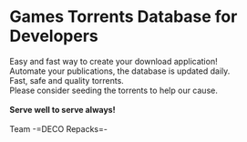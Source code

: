 # Games Torrents Database for Developers
Easy and fast way to create your download application!
<br>
Automate your publications, the database is updated daily.
<br>
Fast, safe and quality torrents.
<br>
Please consider seeding the torrents to help our cause.
<br><br>
<b>Serve well to serve always!</b>
<br><br>
Team -=DECO Repacks=-
